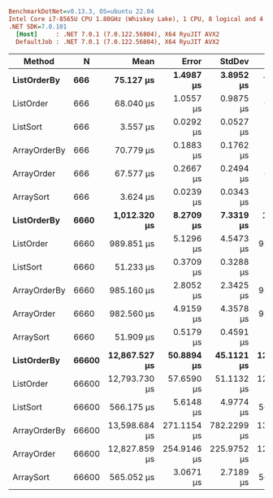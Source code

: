 ``` ini

BenchmarkDotNet=v0.13.3, OS=ubuntu 22.04
Intel Core i7-8565U CPU 1.80GHz (Whiskey Lake), 1 CPU, 8 logical and 4 physical cores
.NET SDK=7.0.101
  [Host]     : .NET 7.0.1 (7.0.122.56804), X64 RyuJIT AVX2
  DefaultJob : .NET 7.0.1 (7.0.122.56804), X64 RyuJIT AVX2


```
|       Method |     N |          Mean |       Error |      StdDev |        Median | Allocated |
|------------- |------ |--------------:|------------:|------------:|--------------:|----------:|
|  **ListOrderBy** |   **666** |     **75.127 μs** |   **1.4987 μs** |   **3.8952 μs** |     **77.250 μs** |   **10960 B** |
|    ListOrder |   666 |     68.040 μs |   1.0557 μs |   0.9875 μs |     68.224 μs |    8272 B |
|     ListSort |   666 |      3.557 μs |   0.0292 μs |   0.0527 μs |      3.558 μs |         - |
| ArrayOrderBy |   666 |     70.779 μs |   0.1883 μs |   0.1762 μs |     70.788 μs |   10960 B |
|   ArrayOrder |   666 |     67.577 μs |   0.2667 μs |   0.2494 μs |     67.543 μs |    8272 B |
|    ArraySort |   666 |      3.624 μs |   0.0239 μs |   0.0343 μs |      3.614 μs |         - |
|  **ListOrderBy** |  **6660** |  **1,012.320 μs** |   **8.2709 μs** |   **7.3319 μs** |  **1,012.802 μs** |  **106866 B** |
|    ListOrder |  6660 |    989.851 μs |   5.1296 μs |   4.5473 μs |    989.316 μs |   80202 B |
|     ListSort |  6660 |     51.233 μs |   0.3709 μs |   0.3288 μs |     51.094 μs |         - |
| ArrayOrderBy |  6660 |    985.160 μs |   2.8052 μs |   2.3425 μs |    985.800 μs |  106866 B |
|   ArrayOrder |  6660 |    982.560 μs |   4.9159 μs |   4.3578 μs |    982.702 μs |   80202 B |
|    ArraySort |  6660 |     51.909 μs |   0.5179 μs |   0.4591 μs |     51.816 μs |         - |
|  **ListOrderBy** | **66600** | **12,867.527 μs** |  **50.8894 μs** |  **45.1121 μs** | **12,867.590 μs** | **1066731 B** |
|    ListOrder | 66600 | 12,793.730 μs |  57.6590 μs |  51.1132 μs | 12,795.153 μs |  800771 B |
|     ListSort | 66600 |    566.175 μs |   5.6148 μs |   4.9774 μs |    565.076 μs |       1 B |
| ArrayOrderBy | 66600 | 13,598.684 μs | 271.1154 μs | 782.2299 μs | 13,194.265 μs | 1067109 B |
|   ArrayOrder | 66600 | 12,827.859 μs | 254.9146 μs | 225.9752 μs | 12,774.285 μs |  800783 B |
|    ArraySort | 66600 |    565.052 μs |   3.0671 μs |   2.7189 μs |    565.055 μs |       1 B |
